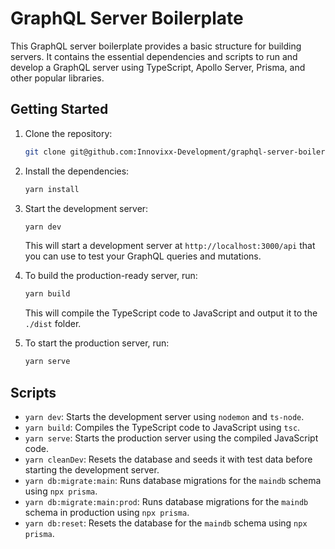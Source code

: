 # GraphQL Server Boilerplate

This GraphQL server boilerplate provides a basic structure for building servers. It contains the essential dependencies and scripts to run and develop a GraphQL server using TypeScript, Apollo Server, Prisma, and other popular libraries. 

## Getting Started

1. Clone the repository: 

   ```bash
   git clone git@github.com:Innovixx-Development/graphql-server-boilerplate.git
   ```

2. Install the dependencies: 

   ```bash
   yarn install
   ```

3. Start the development server: 

   ```bash
   yarn dev
   ```

   This will start a development server at `http://localhost:3000/api` that you can use to test your GraphQL queries and mutations.

4. To build the production-ready server, run: 

   ```bash
   yarn build
   ```

   This will compile the TypeScript code to JavaScript and output it to the `./dist` folder.

5. To start the production server, run: 

   ```bash
   yarn serve
   ```

## Scripts

- `yarn dev`: Starts the development server using `nodemon` and `ts-node`.
- `yarn build`: Compiles the TypeScript code to JavaScript using `tsc`.
- `yarn serve`: Starts the production server using the compiled JavaScript code.
- `yarn cleanDev`: Resets the database and seeds it with test data before starting the development server.
- `yarn db:migrate:main`: Runs database migrations for the `maindb` schema using `npx prisma`.
- `yarn db:migrate:main:prod`: Runs database migrations for the `maindb` schema in production using `npx prisma`.
- `yarn db:reset`: Resets the database for the `maindb` schema using `npx prisma`.
